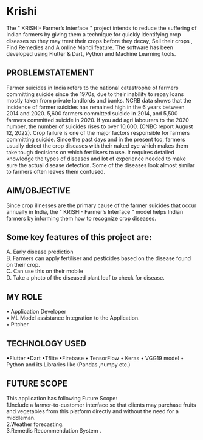 # Krishi

The " KRISHI- Farmer’s Interface " project intends to reduce the suffering of Indian farmers by giving them a technique for quickly identifying crop diseases so they may treat their crops before they decay, Sell their crops , Find Remedies and A online Mandi feature. The software has been developed using Flutter & Dart, Python and Machine Learning tools.

## PROBLEMSTATEMENT

Farmer suicides in India refers to the national catastrophe of farmers committing suicide since the 1970s, due to their inability to repay loans mostly taken from private landlords and banks. NCRB data shows that the incidence of farmer suicides has remained high in the 6 years between 2014 and 2020. 5,600 farmers committed suicide in 2014, and 5,500 farmers committed suicide in 2020. If you add agri labourers to the 2020 number, the number of suicides rises to over 10,600. (CNBC report August 12, 2022). Crop failure is one of the major factors responsible for farmers committing suicide. Since the past days and in the present too, farmers usually detect the crop diseases with their naked eye which makes them take tough decisions on which fertilisers to use. It requires detailed knowledge the types of diseases and lot of experience needed to make sure the actual disease detection. Some of the diseases look almost similar to farmers often leaves them confused.  

## AIM/OBJECTIVE

Since crop illnesses are the primary cause of the farmer suicides that occur annually in India, the " KRISHI- Farmer’s Interface " model helps Indian farmers by informing them how to recognize crop diseases.

## Some key features of this project are:

A. Early disease prediction<br> B. Farmers can apply fertiliser and pesticides based on the disease found on their crop. <br> C. Can use this on their mobile <br> D. Take a photo of the diseased plant leaf to check for disease.

## MY ROLE
• Application Developer <br>
• ML Model assistance Integration to the Application. <br> 
• Pitcher

## TECHNOLOGY USED

•Flutter •Dart •Tflite •Firebase • TensorFlow • Keras • VGG19 model • Python and its Libraries like (Pandas ,numpy etc.)

## FUTURE SCOPE

This application has following Future Scope: <br>
1.Include a farmer-to-customer interface so that clients may purchase fruits and vegetables from this platform directly and without the need for a middleman. <br>
2.Weather forecasting.<br>
3.Remedis Recommendation System . 
